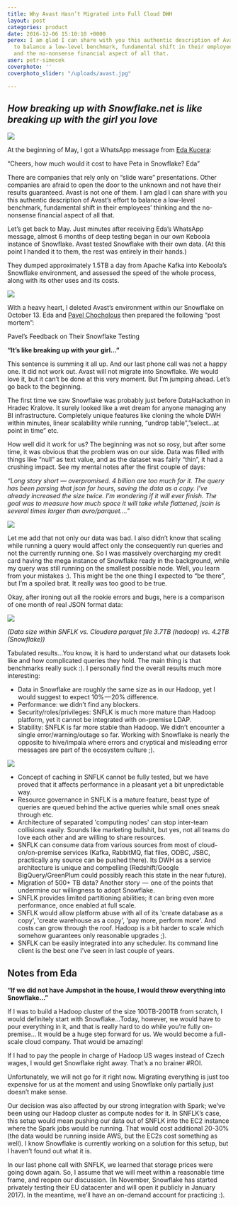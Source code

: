 ```yaml
---
title: Why Avast Hasn’t Migrated into Full Cloud DWH
layout: post
categories: product
date: 2016-12-06 15:10:10 +0000
perex: I am glad I can share with you this authentic description of Avast’s effort
  to balance a low-level benchmark, fundamental shift in their employees’ thinking
  and the no-nonsense financial aspect of all that.
user: petr-simecek
coverphoto: ''
coverphoto_slider: "/uploads/avast.jpg"

---
```

## _How breaking up with Snowflake.net is like breaking up with the girl you love_

![](/uploads/avast1.jpg)

At the beginning of May, I got a WhatsApp message from [Eda Kucera](https://www.linkedin.com/in/edakucera):

“Cheers, how much would it cost to have Peta in Snowflake? Eda”

There are companies that rely only on “slide ware” presentations. Other companies are afraid to open the door to the unknown and not have their results guaranteed. Avast is not one of them. I am glad I can share with you this authentic description of Avast’s effort to balance a low-level benchmark, fundamental shift in their employees’ thinking and the no-nonsense financial aspect of all that.

Let’s get back to May. Just minutes after receiving Eda’s WhatsApp message, almost 6 months of deep testing began in our own Keboola instance of Snowflake. Avast tested Snowflake with their own data. (At this point I handed it to them, the rest was entirely in their hands.)

They dumped approximately 1.5TB a day from Apache Kafka into Keboola’s Snowflake environment, and assessed the speed of the whole process, along with its other uses and its costs.

![](/uploads/avast2.jpg)

With a heavy heart, I deleted Avast’s environment within our Snowflake on October 13. Eda and [Pavel Chocholous](https://www.linkedin.com/in/pavel-chocholous-7779228) then prepared the following “post mortem”:

Pavel’s Feedback on Their Snowflake Testing

**“It’s like breaking up with your girl…”**

This sentence is summing it all up. And our last phone call was not a happy one. It did not work out. Avast will not migrate into Snowflake. We would love it, but it can’t be done at this very moment. But I’m jumping ahead. Let’s go back to the beginning.

The first time we saw Snowflake was probably just before DataHackathon in Hradec Kralove. It surely looked like a wet dream for anyone managing any BI infrastructure. Completely unique features like cloning the whole DWH within minutes, linear scalability while running, “undrop table”,”select…at point in time” etc.

How well did it work for us? The beginning was not so rosy, but after some time, it was obvious that the problem was on our side. Data was filled with things like “null” as text value, and as the dataset was fairly “thin”, it had a crushing impact. See my mental notes after the first couple of days:

_“Long story short — overpromised. 4 billion are too much for it. The query has been parsing that json for hours, saving the data as a copy. I’ve already increased the size twice. I’m wondering if it will ever finish. The goal was to measure how much space it will take while flattened, jsoin is several times larger than avro/parquet…."_

![](/uploads/avast3.jpg)

Let me add that not only our data was bad. I also didn’t know that scaling while running a query would affect only the consequently run queries and not the currently running one. So I was massively overcharging my credit card having the mega instance of Snowflake ready in the background, while my query was still running on the smallest possible node. Well, you learn from your mistakes :). This might be the one thing I expected to “be there”, but I’m a spoiled brat. It really was too good to be true.

Okay, after ironing out all the rookie errors and bugs, here is a comparison of one month of real JSON format data:

![](/uploads/avastTable.jpg)

_(Data size within SNFLK vs. Cloudera parquet file 3.7TB (hadoop) vs. 4.2TB (Snowflake))_

Tabulated results…You know, it is hard to understand what our datasets look like and how complicated queries they hold. The main thing is that benchmarks really suck :). I personally find the overall results much more interesting:

* Data in Snowflake are roughly the same size as in our Hadoop, yet I would suggest to expect 10% — 20% difference.
* Performance: we didn’t find any blockers.
* Security/roles/privileges: SNFLK is much more mature than Hadoop platform, yet it cannot be integrated with on-premise LDAP.
* Stability: SNFLK is far more stable than Hadoop. We didn’t encounter a single error/warning/outage so far. Working with Snowflake is nearly the opposite to hive/impala where errors and cryptical and misleading error messages are part of the ecosystem culture ;).

![](/uploads/avast4.jpg)

* Concept of caching in SNFLK cannot be fully tested, but we have proved that it affects performance in a pleasant yet a bit unpredictable way.
* Resource governance in SNFLK is a mature feature, beast type of queries are queued behind the active queries while small ones sneak through etc.
* Architecture of separated 'computing nodes' can stop inter-team collisions easily. Sounds like marketing bullshit, but yes, not all teams do love each other and are willing to share resources.
* SNFLK can consume data from various sources from most of cloud-on/on-premise services (Kafka, RabbitMQ, flat files, ODBC, JSBC, practically any source can be pushed there). Its DWH as a service architecture is unique and compelling (Redshift/Google BigQuery/GreenPlum could possibly reach this state in the near future).
* Migration of 500+ TB data? Another story  —  one of the points that undermine our willingness to adopt Snowflake.
* SNFLK provides limited partitioning abilities; it can bring even more performance, once enabled at full scale.
* SNFLK would allow platform abuse with all of its 'create database as a copy', 'create warehouse as a copy', 'pay more, perform more'. And costs can grow through the roof. Hadoop is a bit harder to scale which somehow guarantees only reasonable upgrades ;).
* SNFLK can be easily integrated into any scheduler. Its command line client is the best one I’ve seen in last couple of years.

## Notes from Eda

**“If we did not have Jumpshot in the house, I would throw everything into Snowflake…”**

If I was to build a Hadoop cluster of the size 100TB-200TB from scratch, I would definitely start with Snowflake…Today, however, we would have to pour everything in it, and that is really hard to do while you’re fully on-premise… It would be a huge step forward for us. We would become a full-scale cloud company. That would be amazing!

If I had to pay the people in charge of Hadoop US wages instead of Czech wages, I would get Snowflake right away. That’s a no brainer #ROI.

Unfortunately, we will not go for it right now. Migrating everything is just too expensive for us at the moment and using Snowflake only partially just doesn’t make sense.

Our decision was also affected by our strong integration with Spark; we’ve been using our Hadoop cluster as compute nodes for it. In SNFLK’s case, this setup would mean pushing our data out of SNFLK into the EC2 instance where the Spark jobs would be running. That would cost additional 20-30% (the data would be running inside AWS, but the EC2s cost something as well). I know Snowflake is currently working on a solution for this setup, but I haven’t found out what it is.

In our last phone call with SNFLK, we learned that storage prices were going down again. So, I assume that we will meet within a reasonable time frame, and reopen our discussion. (In November, Snowflake has started privately testing their EU datacenter and will open it publicly in January 2017). In the meantime, we’ll have an on-demand account for practicing :).